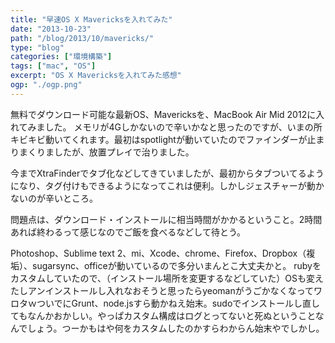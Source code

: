 ```yaml
---
title: "早速OS X Mavericksを入れてみた"
date: "2013-10-23"
path: "/blog/2013/10/mavericks/"
type: "blog"
categories: ["環境構築"]
tags: ["mac", "OS"] 
excerpt: "OS X Mavericksを入れてみた感想"
ogp: "./ogp.png"
---
```


無料でダウンロード可能な最新OS、Mavericksを、MacBook Air Mid 2012に入れてみました。 メモリが4Gしかないので辛いかなと思ったのですが、いまの所キビキビ動いてくれます。最初はspotlightが動いていたのでファインダーが止まりまくりましたが、放置プレイで治りました。

今までXtraFinderでタブ化などしてきていましたが、最初からタブついてるようになり、タグ付けもできるようになってこれは便利。しかしジェスチャーが動かないのが辛いところ。

問題点は、ダウンロード・インストールに相当時間がかかるということ。2時間あれば終わるって感じなのでご飯を食べるなどして待とう。

Photoshop、Sublime text 2、mi、Xcode、chrome、Firefox、Dropbox（複垢）、sugarsync、officeが動いているので多分いまんとこ大丈夫かと。 rubyをカスタムしていたので、（インストール場所を変更するなどしていた）OSも変えたしアンインストールし入れなおそうと思ったらyeomanがうごかなくなってワロタｗついでにGrunt、node.jsすら動かねえ始末。sudoでインストールし直してもなんかおかしい。やっぱカスタム構成はログとってないと死ぬということなんでしょう。つーかもはや何をカスタムしたのかすらわからん始末やでしかし。
